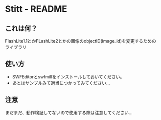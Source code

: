 # Stitt - README

## これは何？
FlashLite1.1とかFLashLite2とかの画像のobjectID(image_id)を変更するためのライブラリ

## 使い方
- SWFEditorとswfmillをインストールしておいてください。
- あとはサンプルみて適当につかってみてください…

## 注意
まだまだ、動作検証してないので使用する際は注意してください...


